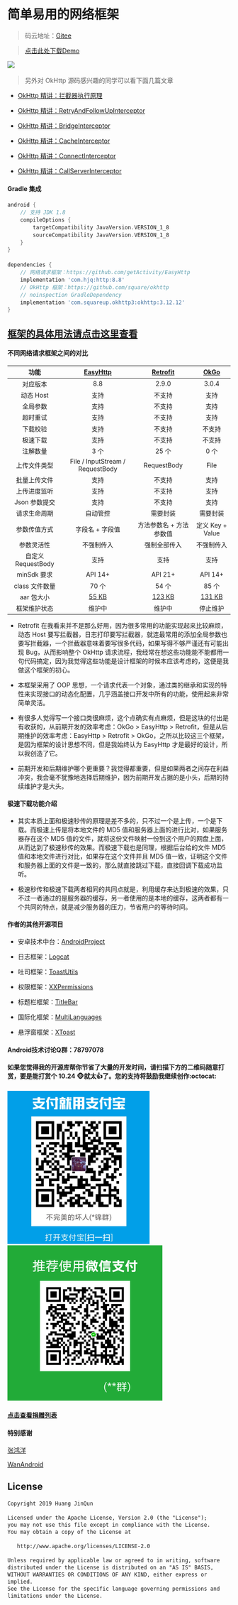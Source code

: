 # 简单易用的网络框架

> 码云地址：[Gitee](https://gitee.com/getActivity/EasyHttp)

> [点击此处下载Demo](EasyHttp.apk)

![](EasyHttp.jpg)

> 另外对 OkHttp 源码感兴趣的同学可以看下面几篇文章

* [OkHttp 精讲：拦截器执行原理](https://www.jianshu.com/p/e0f324fd9411)

* [OkHttp 精讲：RetryAndFollowUpInterceptor](https://www.jianshu.com/p/40636d32cb67)

* [OkHttp 精讲：BridgeInterceptor](https://www.jianshu.com/p/fab2d74de900)

* [OkHttp 精讲：CacheInterceptor](https://www.jianshu.com/p/44fad764c0ae)

* [OkHttp 精讲：ConnectInterceptor](https://www.jianshu.com/p/a3a774fdff4f)

* [OkHttp 精讲：CallServerInterceptor](https://www.jianshu.com/p/aa77af6251ff)

#### Gradle 集成

```groovy
android {
    // 支持 JDK 1.8
    compileOptions {
        targetCompatibility JavaVersion.VERSION_1_8
        sourceCompatibility JavaVersion.VERSION_1_8
    }
}

dependencies {
    // 网络请求框架：https://github.com/getActivity/EasyHttp
    implementation 'com.hjq:http:8.8'
    // OkHttp 框架：https://github.com/square/okhttp
    // noinspection GradleDependency
    implementation 'com.squareup.okhttp3:okhttp:3.12.12'
}
```
            
## [框架的具体用法请点击这里查看](HelpDoc.md)
    
#### 不同网络请求框架之间的对比

|  功能  | [EasyHttp](https://github.com/getActivity/EasyHttp) | [Retrofit](https://github.com/square/retrofit) | [OkGo](https://github.com/jeasonlzy/okhttp-OkGo) |
| :----: | :------: |  :-----: |  :-----: |
|    对应版本  |  8.8 |  2.9.0  |  3.0.4    |
|    动态 Host  |  支持  |  不支持  |   支持   |
|    全局参数   |  支持  |  不支持  |    支持   |
|    超时重试   |  支持  |  不支持  |    支持   |
|    下载校验   |  支持  |  不支持  |   不支持  |
|    极速下载   |  支持  |  不支持  |   不支持  |
|    注解数量   |  3 个  |  25 个  |   0 个  |
|    上传文件类型   | File / InputStream / RequestBody | RequestBody |  File  |
|    批量上传文件   |  支持  |   不支持   |    支持    |
|    上传进度监听   |  支持  |   不支持   |    支持    |
|    Json 参数提交  |  支持  |   不支持   |   支持   |
|    请求生命周期  | 自动管控 |   需要封装  |   需要封装  |
|    参数传值方式  |  字段名 + 字段值  | 方法参数名 + 方法参数值 |  定义 Key + Value  |
|    参数灵活性  | 不强制传入 | 强制全部传入 |   不强制传入 |
|    自定义 RequestBody | 支持  | 支持  |   支持    |
|    minSdk 要求  |  API 14+ |  API 21+  |  API 14+   |
|    class 文件数量  |  70 个  | 54 个  |  85 个  |
|    aar 包大小  |  [55 KB](https://bintray.com/getactivity/maven/http#files/com/hjq/http)  | [123 KB](https://bintray.com/bintray/jcenter/com.squareup.retrofit2%3Aretrofit#files)  |  [131 KB](https://bintray.com/jeasonlzy/maven/okgo#files/com/lzy/net/okgo)  |  
|   框架维护状态 |  维护中  |   维护中   |   停止维护  |

* Retrofit 在我看来并不是那么好用，因为很多常用的功能实现起来比较麻烦，动态 Host 要写拦截器，日志打印要写拦截器，就连最常用的添加全局参数也要写拦截器，一个拦截器意味着要写很多代码，如果写得不够严谨还有可能出现 Bug，从而影响整个 OkHttp 请求流程，我经常在想这些功能能不能都用一句代码搞定，因为我觉得这些功能是设计框架的时候本应该考虑的，这便是我做这个框架的初心。

* 本框架采用了 OOP 思想，一个请求代表一个对象，通过类的继承和实现的特性来实现接口的动态化配置，几乎涵盖接口开发中所有的功能，使用起来非常简单灵活。

* 有很多人觉得写一个接口类很麻烦，这个点确实有点麻烦，但是这块的付出是有收获的，从前期开发的效率考虑：OkGo > EasyHttp > Retrofit，但是从后期维护的效率考虑：EasyHttp > Retrofit > OkGo，之所以比较这三个框架，是因为框架的设计思想不同，但是我始终认为 EasyHttp 才是最好的设计，所以我创造了它。

* 前期开发和后期维护哪个更重要？我觉得都重要，但是如果两者之间存在利益冲突，我会毫不犹豫地选择后期维护，因为前期开发占据的是小头，后期的持续维护才是大头。

#### 极速下载功能介绍

* 其实本质上面和极速秒传的原理是差不多的，只不过一个是上传，一个是下载。而极速上传是将本地文件的 MD5 值和服务器上面的进行比对，如果服务器存在这个 MD5 值的文件，就将这份文件映射一份到这个用户的网盘上面，从而达到了极速秒传的效果。而极速下载也是同理，根据后台给的文件 MD5 值和本地文件进行对比，如果存在这个文件并且 MD5 值一致，证明这个文件和服务器上面的文件是一致的，那么就直接跳过下载，直接回调下载成功监听。

* 极速秒传和极速下载两者相同的共同点就是，利用缓存来达到极速的效果，只不过一者通过的是服务器的缓存，另一者使用的是本地的缓存，这两者都有一个共同的特点，就是减少服务器的压力，节省用户的等待时间。

#### 作者的其他开源项目

* 安卓技术中台：[AndroidProject](https://github.com/getActivity/AndroidProject)

* 日志框架：[Logcat](https://github.com/getActivity/Logcat)

* 吐司框架：[ToastUtils](https://github.com/getActivity/ToastUtils)

* 权限框架：[XXPermissions](https://github.com/getActivity/XXPermissions)

* 标题栏框架：[TitleBar](https://github.com/getActivity/TitleBar)

* 国际化框架：[MultiLanguages](https://github.com/getActivity/MultiLanguages)

* 悬浮窗框架：[XToast](https://github.com/getActivity/XToast)

#### Android技术讨论Q群：78797078

#### 如果您觉得我的开源库帮你节省了大量的开发时间，请扫描下方的二维码随意打赏，要是能打赏个 10.24 :monkey_face:就太:thumbsup:了。您的支持将鼓励我继续创作:octocat:

![](https://raw.githubusercontent.com/getActivity/Donate/master/picture/pay_ali.png) ![](https://raw.githubusercontent.com/getActivity/Donate/master/picture/pay_wechat.png)

#### [点击查看捐赠列表](https://github.com/getActivity/Donate)

#### 特别感谢

[张鸿洋](https://github.com/hongyangAndroid)

[WanAndroid](https://www.wanandroid.com/)

## License

```text
Copyright 2019 Huang JinQun

Licensed under the Apache License, Version 2.0 (the "License");
you may not use this file except in compliance with the License.
You may obtain a copy of the License at

   http://www.apache.org/licenses/LICENSE-2.0

Unless required by applicable law or agreed to in writing, software
distributed under the License is distributed on an "AS IS" BASIS,
WITHOUT WARRANTIES OR CONDITIONS OF ANY KIND, either express or implied.
See the License for the specific language governing permissions and
limitations under the License.